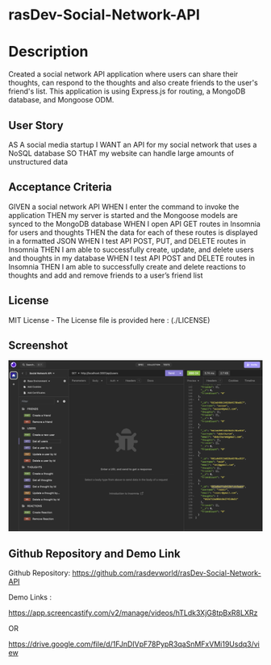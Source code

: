 # rasDev-Social-Network-API

# Description

Created a social network API application where users can share their thoughts, can respond to the thoughts and also create friends to the user's friend's list. This application is using Express.js for routing, a MongoDB database, and Mongoose ODM.


## User Story

AS A social media startup
I WANT an API for my social network that uses a NoSQL database
SO THAT my website can handle large amounts of unstructured data

## Acceptance Criteria

GIVEN a social network API
WHEN I enter the command to invoke the application
THEN my server is started and the Mongoose models are synced to the MongoDB database
WHEN I open API GET routes in Insomnia for users and thoughts
THEN the data for each of these routes is displayed in a formatted JSON
WHEN I test API POST, PUT, and DELETE routes in Insomnia
THEN I am able to successfully create, update, and delete users and thoughts in my database
WHEN I test API POST and DELETE routes in Insomnia
THEN I am able to successfully create and delete reactions to thoughts and add and remove friends to a user’s friend list

## License

MIT License - The License file is provided here : (./LICENSE)

## Screenshot

![alt text](Assets/social-network-api.png)

## Github Repository and Demo Link

Github Repository: https://github.com/rasdevworld/rasDev-Social-Network-API

Demo Links :

https://app.screencastify.com/v2/manage/videos/hTLdk3XjG8tpBxR8LXRz

OR

https://drive.google.com/file/d/1FJnDIVpF78PypR3qaSnMFxVMi19Usdq3/view


